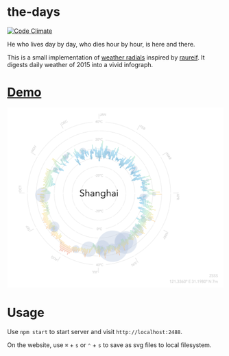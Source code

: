 # the-days
[![Code Climate](https://codeclimate.com/github/JLHwung/the-days/badges/gpa.svg)](https://codeclimate.com/github/JLHwung/the-days)

He who lives day by day,  who dies hour by hour, is here and there.

This is a small implementation of [weather radials](http://weather-radials.com/) inspired by [raureif](http://raureif.net/en/). 
It digests daily weather of 2015 into a vivid infograph.

# [Demo](https://days.crvv.me/?city=上海&year=2016)
![It should look like this](example.png)

# Usage
Use `npm start` to start server and visit `http://localhost:2488`.

On the website, use `⌘` + `s` or `⌃` + `s` to save as svg files to local filesystem.
